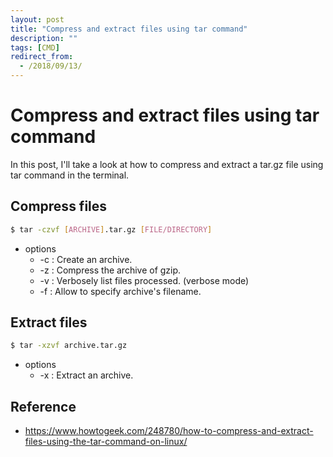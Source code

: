 ```yaml
---
layout: post
title: "Compress and extract files using tar command"
description: ""
tags: [CMD]
redirect_from:
  - /2018/09/13/
---
```


# Compress and extract files using tar command

In this post, I'll take a look at how to compress and extract a tar.gz file using tar command in the terminal.

## Compress files

```sh
$ tar -czvf [ARCHIVE].tar.gz [FILE/DIRECTORY]
```

* options
  * -c : Create an archive.
  * -z : Compress the archive of gzip.
  * -v : Verbosely list files processed. (verbose mode)
  * -f : Allow to specify archive's filename.

## Extract files

```sh
$ tar -xzvf archive.tar.gz
```

* options
  * -x : Extract an archive.


## Reference

* https://www.howtogeek.com/248780/how-to-compress-and-extract-files-using-the-tar-command-on-linux/
